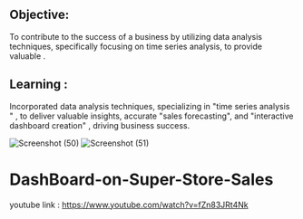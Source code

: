 ## Objective:
To contribute to the success of a business by utilizing data analysis techniques, specifically focusing on time series analysis, to provide valuable .

## Learning :
Incorporated data analysis techniques, specializing in "time series analysis " , to deliver valuable insights, accurate "sales forecasting", and "interactive dashboard creation" , driving business success.




![Screenshot (50)](https://github.com/BRISTY-SHUKLA/DashBoard-on-Super-Store-Sales/assets/101013518/5ce928cd-5d08-4a2d-be1c-a2ad80264384)
![Screenshot (51)](https://github.com/BRISTY-SHUKLA/DashBoard-on-Super-Store-Sales/assets/101013518/0b31c586-d325-4fea-b6fd-b31015fd195d)
# DashBoard-on-Super-Store-Sales
youtube link :
https://www.youtube.com/watch?v=fZn83JRt4Nk

